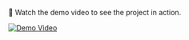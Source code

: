 🎥 Watch the demo video to see the project in action.

[![Demo Video](https://img.youtube.com/vi/mDlsS066sAY/0.jpg)](https://www.youtube.com/watch?v=mDlsS066sAY)
